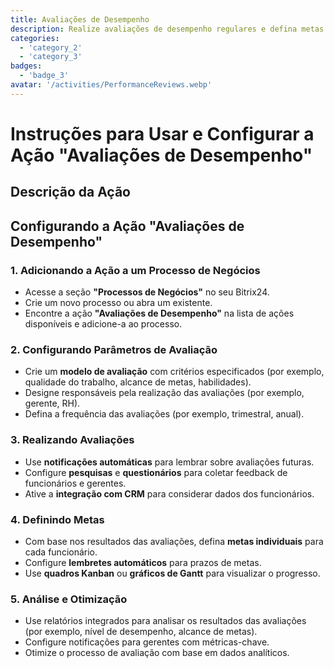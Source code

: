 ```yaml
---
title: Avaliações de Desempenho
description: Realize avaliações de desempenho regulares e defina metas.
categories: 
  - 'category_2'
  - 'category_3'
badges: 
  - 'badge_3'
avatar: '/activities/PerformanceReviews.webp'
---
```


# Instruções para Usar e Configurar a Ação "Avaliações de Desempenho"

## Descrição da Ação

## **Configurando a Ação "Avaliações de Desempenho"**

### 1. Adicionando a Ação a um Processo de Negócios
- Acesse a seção **"Processos de Negócios"** no seu Bitrix24.
- Crie um novo processo ou abra um existente.
- Encontre a ação **"Avaliações de Desempenho"** na lista de ações disponíveis e adicione-a ao processo.

### 2. Configurando Parâmetros de Avaliação
- Crie um **modelo de avaliação** com critérios especificados (por exemplo, qualidade do trabalho, alcance de metas, habilidades).
- Designe responsáveis pela realização das avaliações (por exemplo, gerente, RH).
- Defina a frequência das avaliações (por exemplo, trimestral, anual).

### 3. Realizando Avaliações
- Use **notificações automáticas** para lembrar sobre avaliações futuras.
- Configure **pesquisas** e **questionários** para coletar feedback de funcionários e gerentes.
- Ative a **integração com CRM** para considerar dados dos funcionários.

### 4. Definindo Metas
- Com base nos resultados das avaliações, defina **metas individuais** para cada funcionário.
- Configure **lembretes automáticos** para prazos de metas.
- Use **quadros Kanban** ou **gráficos de Gantt** para visualizar o progresso.

### 5. Análise e Otimização
- Use relatórios integrados para analisar os resultados das avaliações (por exemplo, nível de desempenho, alcance de metas).
- Configure notificações para gerentes com métricas-chave.
- Otimize o processo de avaliação com base em dados analíticos.